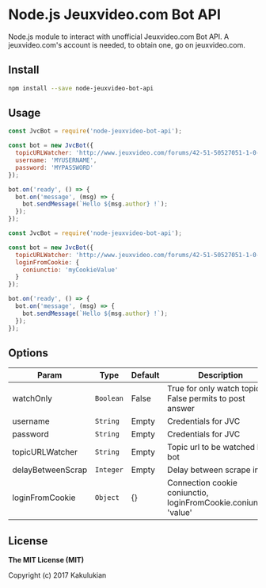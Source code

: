# Node.js Jeuxvideo.com Bot API

Node.js module to interact with unofficial Jeuxvideo.com Bot API. A jeuxvideo.com's account is needed, to obtain one, go on jeuxvideo.com.

## Install

```bash
npm install --save node-jeuxvideo-bot-api
```

## Usage

```js
const JvcBot = require('node-jeuxvideo-bot-api');

const bot = new JvcBot({
  topicURLWatcher: 'http://www.jeuxvideo.com/forums/42-51-50527051-1-0-1-0-mode-la-dictature-de-la-moderation.htm',
  username: 'MYUSERNAME',
  password: 'MYPASSWORD'
});

bot.on('ready', () => {
  bot.on('message', (msg) => {
    bot.sendMessage(`Hello ${msg.author} !`);
  });
});
```

```js
const JvcBot = require('node-jeuxvideo-bot-api');

const bot = new JvcBot({
  topicURLWatcher: 'http://www.jeuxvideo.com/forums/42-51-50527051-1-0-1-0-mode-la-dictature-de-la-moderation.htm',
  loginFromCookie: {
    coniunctio: 'myCookieValue'
  }
});

bot.on('ready', () => {
  bot.on('message', (msg) => {
    bot.sendMessage(`Hello ${msg.author} !`);
  });
});
```
## Options
| Param | Type | Default | Description |
| --- | --- | --- | --- |
| watchOnly | <code>Boolean</code> | False | True for only watch topics, False permits to post answer|
| username | <code>String</code> | Empty | Credentials for JVC|
| password | <code>String</code> | Empty | Credentials for JVC|
| topicURLWatcher | <code>String</code> | Empty | Topic url to be watched by bot|
| delayBetweenScrap | <code>Integer</code> | Empty | Delay between scrape in ms|
| loginFromCookie | <code>Object</code> | {} | Connection cookie coniunctio, loginFromCookie.coniunctio: 'value'
## License

**The MIT License (MIT)**

Copyright (c) 2017 Kakulukian
